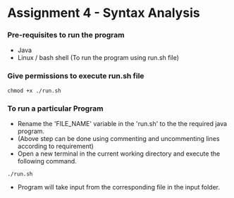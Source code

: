 # Assignment 4 - Syntax Analysis

### Pre-requisites to run the program
- Java
- Linux / bash shell (To run the program using run.sh file)

### Give permissions to execute run.sh file
```
chmod +x ./run.sh
```

### To run a particular Program

- Rename the 'FILE_NAME' variable in the 'run.sh' to the the required java program.
- (Above step can be done using commenting and uncommenting lines according to requirement)
- Open a new terminal in the current working directory and execute the following command.

```
./run.sh
```

- Program will take input from the corresponding file in the input folder.